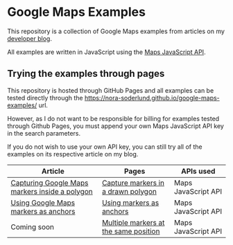 # Google Maps Examples
This repository is a collection of Google Maps examples from articles on my [developer blog](https://nora-soderlund.se/).

All examples are written in JavaScript using the [Maps JavaScript API](https://developers.google.com/maps/documentation/javascript/overview).

## Trying the examples through pages
This repository is hosted through GitHub Pages and all examples can be tested directly through the https://nora-soderlund.github.io/google-maps-examples/ url.

However, as I do not want to be responsible for billing for examples tested through Github Pages, you must append your own Maps JavaScript API key in the search parameters.

If you do not wish to use your own API key, you can still try all of the examples on its respective article on my blog.

| Article | Pages | APIs used |
| ------- | ----- | --------- |
| [Capturing Google Maps markers inside a polygon](https://nora-soderlund.se/articles/capturing-google-maps-markers-in-a-polygon) | [Capture markers in a drawn polygon](https://nora-soderlund.github.io/google-maps-examples/capture-markers-in-a-drawn-polygon/?key=API_KEY) | Maps JavaScript API |
| [Using Google Maps markers as anchors](https://nora-soderlund.se/articles/using-google-maps-markers-as-anchors) | [Using markers as anchors](https://nora-soderlund.github.io/google-maps-examples/using-markers-as-anchors/?key=API_KEY) | Maps JavaScript API |
| Coming soon | [Multiple markers at the same position](https://nora-soderlund.github.io/google-maps-examples/multiple-markers-at-the-same-position/?key=API_KEY) | Maps JavaScript API |
